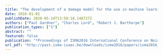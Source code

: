 ```yaml
---
title: "The development of a damage model for the use in machine learning driven SHM and comparison with conventional SHM methods"
date: 2016-01-01
publishDate: 2020-05-14T13:58:18.148727Z
authors: ["Paul Gardner", "Charles Lord", "Robert J. Barthorpe"]
publication_types: ["1"]
abstract: ""
featured: false
publication: "*Proceedings of ISMA2016 International Conference on Noise and Vibration Engineering*"
url_pdf: "http://past.isma-isaac.be/downloads/isma2016/papers/isma2016_0490.pdf"
---
```


